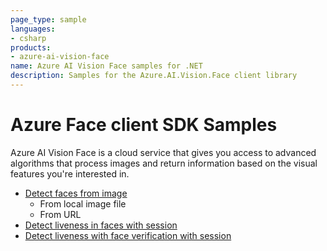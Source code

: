 ```yaml
---
page_type: sample
languages:
- csharp
products:
- azure-ai-vision-face
name: Azure AI Vision Face samples for .NET
description: Samples for the Azure.AI.Vision.Face client library
---
```


# Azure Face client SDK Samples

Azure AI Vision Face is a cloud service that  gives you access to advanced algorithms that process images and return information based on the visual features you're interested in.

- [Detect faces from image](Sample_FaceDetection.md)
  - From local image file
  - From URL
- [Detect liveness in faces with session](Sample_DetectLivenessWithSession.md)
- [Detect liveness with face verification with session](Sample_DetectLivenessWithVeirfyWithSession.md)
